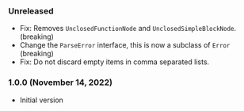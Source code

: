 ### Unreleased

- Fix: Removes `UnclosedFunctionNode` and `UnclosedSimpleBlockNode`. (breaking)
- Change the `ParseError` interface, this is now a subclass of `Error` (breaking)
- Fix: Do not discard empty items in comma separated lists.

### 1.0.0 (November 14, 2022)

- Initial version
